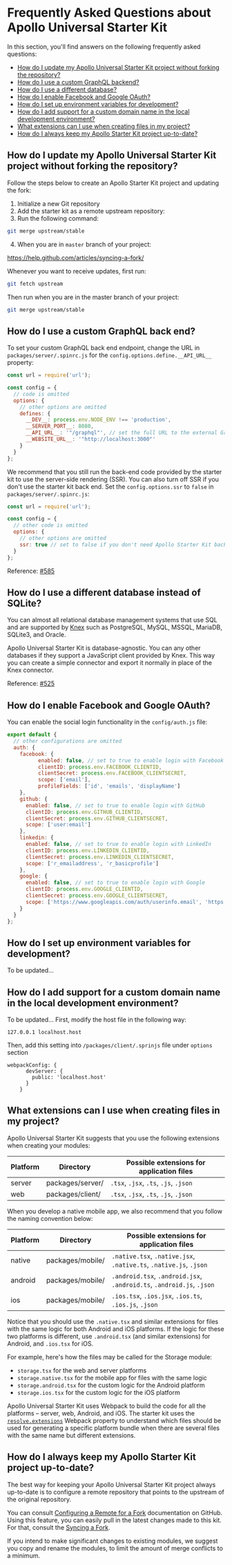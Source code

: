 # Frequently Asked Questions about Apollo Universal Starter Kit 

In this section, you'll find answers on the following frequently asked questions:

* [How do I update my Apollo Universal Starter Kit project without forking the repository?](#how-do-i-update-my-apollo-universal-starter-kit-project-without-forking-the-repository)
* [How do I use a custom GraphQL backend?](#how-do-i-use-a-custom-graphql-back-end)
* [How do I use a different database?](#how-do-i-use-a-different-database-instead-of-sqlite)
* [How do I enable Facebook and Google OAuth?](#how-do-i-enable-facebook-and-google-oauth)
* [How do I set up environment variables for development?](#how-do-i-set-up-environment-variables-for-development)
* [How do I add support for a custom domain name in the local development environment?](#how-do-i-add-support-for-a-custom-domain-name-in-the-local-development-environment)
* [What extensions can I use when creating files in my project?](#what-extensions-can-i-use-when-creating-files-in-my-project)
* [How do I always keep my Apollo Starter Kit project up-to-date?](#how-do-i-always-keep-my-apollo-starter-kit-project-up-to-date)

## How do I update my Apollo Universal Starter Kit project without forking the repository?

Follow the steps below to create an Apollo Starter Kit project and updating the fork:

1. Initialize a new Git repository
2. Add the starter kit as a remote upstream repository:
3. Run the following command:

```bash
git merge upstream/stable
```

4. When you are in `master` branch of your project:

https://help.github.com/articles/syncing-a-fork/

Whenever you want to receive updates, first run:

```bash
git fetch upstream
``` 

Then run when you are in the master branch of your project:
```bash 
git merge upstream/stable
```

## How do I use a custom GraphQL back end?

To set your custom GraphQL back end endpoint, change the URL in `packages/server/.spinrc.js` for the 
`config.options.define.__API_URL__` property:

```javascript
const url = require('url');

const config = {
  // code is omitted
  options: {
    // other options are omitted
    defines: {
      __DEV__: process.env.NODE_ENV !== 'production',
      __SERVER_PORT__: 8080,
      __API_URL__: '"/graphql"', // set the full URL to the external GraphQL API e.g. https://example.com/graphql
      __WEBSITE_URL__: '"http://localhost:3000"'
    }
  }
};
```

We recommend that you still run the back-end code provided by the starter kit to use the server-side rendering (SSR).
You can also turn off SSR if you don't use the starter kit back end. Set the `config.options.ssr` to `false` in 
`packages/server/.spinrc.js`:

```javascript
const url = require('url');

const config = {
  // other code is omitted
  options: {
    // other options are omitted
    ssr: true // set to false if you don't need Apollo Starter Kit back end
  }
};
```

Reference: [#585](https://github.com/sysgears/apollo-universal-starter-kit/issues/585)

## How do I use a different database instead of SQLite?

You can almost all relational database management systems that use SQL and are supported by [Knex] such as PostgreSQL, 
MySQL, MSSQL, MariaDB, SQLite3, and Oracle.

Apollo Universal Starter Kit is database-agnostic. You can any other databases if they support a JavaScript client 
provided by Knex. This way you can create a simple connector and export it normally in place of the Knex connector.

Reference: [#525](https://github.com/sysgears/apollo-universal-starter-kit/issues/525)

## How do I enable Facebook and Google OAuth?

You can enable the social login functionality in the `config/auth.js` file:

```javascript
export default {
  // other configurations are omitted
  auth: {
    facebook: {
          enabled: false, // set to true to enable login with Facebook
          clientID: process.env.FACEBOOK_CLIENTID,
          clientSecret: process.env.FACEBOOK_CLIENTSECRET,
          scope: ['email'],
          profileFields: ['id', 'emails', 'displayName']
    },
    github: {
      enabled: false, // set to true to enable login with GitHub
      clientID: process.env.GITHUB_CLIENTID,
      clientSecret: process.env.GITHUB_CLIENTSECRET,
      scope: ['user:email']
    },
    linkedin: {
      enabled: false, // set to true to enable login with LinkedIn
      clientID: process.env.LINKEDIN_CLIENTID,
      clientSecret: process.env.LINKEDIN_CLIENTSECRET,
      scope: ['r_emailaddress', 'r_basicprofile']
    },
    google: {
      enabled: false, // set to true to enable login with Google
      clientID: process.env.GOOGLE_CLIENTID,
      clientSecret: process.env.GOOGLE_CLIENTSECRET,
      scope: ['https://www.googleapis.com/auth/userinfo.email', 'https://www.googleapis.com/auth/userinfo.profile']
    }
  }
};
```
 
## How do I set up environment variables for development?

To be updated...

## How do I add support for a custom domain name in the local development environment?

To be updated... First, modify the host file in the following way:

`127.0.0.1 localhost.host`

Then, add this setting into `/packages/client/.sprinjs` file under `options` section

```
webpackConfig: {
      devServer: {
        public: 'localhost.host'
      }
    }
```
## What extensions can I use when creating files in my project?

Apollo Universal Starter Kit suggests that you use the following extensions when creating your modules:

| Platform | Directory        | Possible extensions for application files |
| -------- | ---------------- | ----------------------------------------- |
| server   | packages/server/ | `.tsx`, `.jsx`, `.ts`, `.js`, `.json`     |
| web      | packages/client/ | `.tsx`, `.jsx`, `.ts`, `.js`, `.json`     |

When you develop a native mobile app, we also recommend that you follow the naming convention below:

| Platform | Directory        | Possible extensions for application files                             |
| -------- | ---------------- | --------------------------------------------------------------------- |
| native   | packages/mobile/ | `.native.tsx`, `.native.jsx`, `.native.ts`, `.native.js`, `.json`     |
| android  | packages/mobile/ | `.android.tsx`, `.android.jsx`, `.android.ts`, `.android.js`, `.json` |
| ios      | packages/mobile/ | `.ios.tsx`, `.ios.jsx`, `.ios.ts`, `.ios.js`, `.json`                 |

Notice that you should use the `.native.tsx` and similar extensions for files with the same logic for both Android and
iOS platforms. If the logic for these two platforms is different, use `.android.tsx` (and similar extensions) for  
Android, and `.ios.tsx` for iOS.

For example, here's how the files may be called for the Storage module:
 
* `storage.tsx` for the web and server platforms
* `storage.native.tsx` for the mobile app for files with the same logic
* `storage.android.tsx` for the custom logic for the Android platform
* `storage.ios.tsx` for the custom logic for the iOS platform  

Apollo Universal Starter Kit uses Webpack to build the code for all the platforms &ndash; server, web, Android, and iOS. 
The starter kit uses the [`resolve.extensions`] Webpack property to understand which files should be used for generating 
a specific platform bundle when there are several files with the same name but different extensions.

## How do I always keep my Apollo Starter Kit project up-to-date?

The best way for keeping your Apollo Universal Starter Kit project always up-to-date is to configure a remote repository
that points to the upstream of the original repository. 

You can consult [Configuring a Remote for a Fork] documentation on GitHub. Using this feature, you can easily pull in 
the latest changes made to this kit. For that, consult the [Syncing a Fork].

If you intend to make significant changes to existing modules, we suggest you copy and rename the modules, to limit the 
amount of merge conflicts to a minimum.

[knex]: https://knexjs.org/
[`resolve.extensions`]: https://webpack.js.org/configuration/resolve/#resolve-extensions
[configuring a remote for a fork]: https://help.github.com/articles/configuring-a-remote-for-a-fork/
[syncing a fork]: https://help.github.com/articles/syncing-a-fork/
